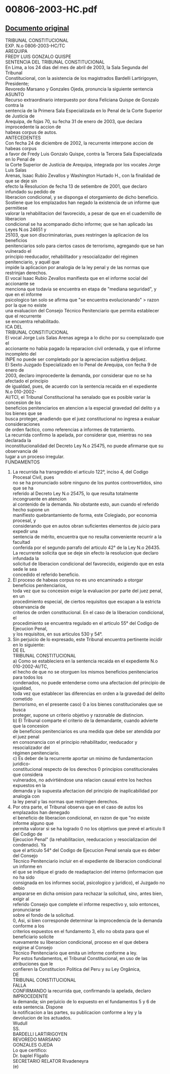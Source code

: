 
00806-2003-HC.pdf
=================
  
[Documento original](https://tc.gob.pe/jurisprudencia/2003/00806-2003-HC.pdf)  
---  
TRIBUNAL CONSTITUCIONAL  
EXP. N.o 0806-2003-HC/TC  
AREQUIPA  
FREDY LUIS GONZALO QUISPE  
SENTENCIA DEL TRIBUNAL CONSTITUCIONAL  
En Lima, a los 24 dias del mes de abril de 2003, la Sala Segunda del Tribunal  
Constitucional, con la asistencia de los magistrados Bardelli Lartirigoyen, Presidente;  
Revoredo Marsano y Gonzales Ojeda, pronuncia la siguiente sentencia  
ASUNTO  
Recurso extraordinario interpuesto por dona Feliciana Quispe de Gonzalo contra la  
sentencia de la Primera Sala Especializada en lo Penal de la Corte Superior de Justicia de  
Arequipa, de fojas 70, su fecha 31 de enero de 2003, que declara improcedente la accion de  
habeas corpus de autos.  
ANTECEDENTES  
Con fecha 24 de diciembre de 2002, la recurrente interpone accion de habeas corpus  
a favor de Fredy Luis Gonzalo Quispe, contra la Tercera Sala Especializada en lo Penal de  
la Corte Superior de Justicia de Arequipa, integrada por los vocales Jorge Luis Salas  
Arenas, Isaac Rubio Zevallos y Washington Hurtado H., con la finalidad de que se deje sin  
efecto la Resolucion de fecha 13 de setiembre de 2001, que declaro infundado su pedido de  
liberacion condicional, y se disponga el otorgamiento de dicho beneficio.  
Sostiene que los emplazados han negado la existencia de un informe que permitiese  
valorar la rehabilitacion del favorecido, a pesar de que en el cuadernillo de liberacion  
condicional se ha acompanado dicho informe; que se han aplicado las Leyes N.os 24651 y  
25103, que son discriminatorias, pues restringen la aplicacion de los beneficios  
penitenciarios solo para ciertos casos de terrorismo, agregando que se han vulnerado el  
principio reeducador, rehabilitador y resocializador del régimen penitenciario, y aquél que  
impide la aplicacion por analogia de la ley penal y de las normas que restrinjan derechos.  
El vocal Isaac Rubio Zevallos manifiesta que en el informe social del accionante se  
menciona que todavia se encuentra en etapa de "mediana seguridad", y que en el informe  
psicologico tan solo se afirma que "se encuentra evolucionando" > razon por la que no existe  
una evaluacion del Consejo Técnico Penitenciario que permita establecer que el recurrente  
se encuentra rehabilitado.  
ICA DEL  
TRIBUNAL CONSTITUCIONAL  
El vocal Jorge Luis Salas Arenas agrega a lo dicho por su coemplazado que el  
accionante no habia pagado la reparacion civil ordenada, y que el informe incompleto del  
INPE no puede ser completado por la apreciacion subjetiva deljuez.  
El Sexto Juzgado Especializado en lo Penal de Arequipa, con fecha 9 de enero de  
2003, declaro improcedente la demanda, por considerar que no se ha afectado el principio  
de igualdad, pues, de acuerdo con la sentencia recaida en el expediente N.o 010-2002-  
AI/TCI, el Tribunal Constitucional ha senalado que es posible variar la concesion de los  
beneficios penitenciarios en atencion a la especial gravedad del delito y a los bienes que se  
busca proteger, anadiendo que el juez constitucional no ingresa a evaluar consideraciones  
de orden factico, como referencias a informes de tratamiento.  
La recurrida confirmo la apelada, por considerar que, mientras no sea declarada la  
inconstitucionalidad del Decreto Ley N.o 25475, no puede afirmarse que su observancia dé  
lugar a un proceso irregular.  
FUNDAMENTOS  
1. La recurrida ha transgredido el articulo 122°, inciso 4, del Codigo Procesal Civil, pues  
no se ha pronunciado sobre ninguno de los puntos controvertidos, sino que se ha  
referido al Decreto Ley N.o 25475, lo que resulta totalmente incongruente en atencion  
al contenido de la demanda. No obstante esto, aun cuando el referido hecho supone un  
manifiesto quebrantamiento de forma, este Colegiado, por economia procesal, y  
considerando que en autos obran suficientes elementos de juicio para expedir una  
sentencia de mérito, encuentra que no resulta conveniente recurrir a la facultad  
conferida por el segundo parrafo del articulo 42° de la Ley N.o 26435.  
La recurrente solicita que se deje sin efecto la resolucion que declaro infundada la  
solicitud de liberacion condicional del favorecido, exigiendo que en esta sede le sea  
concedido el referido beneficio.  
3. El proceso de habeas corpus no es uno encaminado a otorgar beneficios penitenciarios,  
toda vez que su concesion exige la evaluacion por parte del juez penal, en un  
procedimiento especial, de ciertos requisitos que escapan a la estricta observancia de  
criterios de orden constitucional. En el caso de la liberacion condicional, el  
procedimiento se encuentra regulado en el articulo 55° del Codigo de Ejecucion Penal,  
y los requisitos, en sus articulos 530 y 54°.  
4. Sin perjuicio de lo expresado, este Tribunal encuentra pertinente incidir en lo siguiente:  
DE EL  
TRIBUNAL CONSTITUCIONAL  
a) Como se estableciera en la sentencia recaida en el expediente N.o 010-2002-AI/TC,  
el hecho de que no se otorguen los mismos beneficios penitenciarios para todos los  
condenados, no puede entenderse como una afectacion del principio de igualdad,  
toda vez que establecer las diferencias en orden a la gravedad del delito cometido  
(terrorismo, en el presente caso) 0 a los bienes constitucionales que se busca  
proteger, supone un criterio objetivo y razonable de distincion.  
b) El Tribunal comparte el criterio de la demandante, cuando advierte que la concesion  
de beneficios penitenciarios es una medida que debe ser atendida por el juez penal  
en consonancia con el principio rehabilitador, reeducador y resocializador del  
régimen penitenciario.  
c) Es deber de la recurrente aportar un minimo de fundamentacion juridico-  
constitucional respecto de los derechos 0 principios constitucionales que considera  
vulnerados, no advirtiéndose una relacion causal entre los hechos expuestos en la  
demanda y la supuesta afectacion del principio de inaplicabilidad por analogia con  
la ley penal y las normas que restringen derechos.  
5. Por otra parte, el Tribunal observa que en el caso de autos los emplazados han denegado  
el beneficio de liberacion condicional, en razon de que "no existe informe alguno que  
permita valorar si se ha logrado 0 no los objetivos que prevé el articulo II del Codigo de  
Ejecucion Penal" (la rehabilitacion, reeducacion y resocializacion del condenado). Ya  
que el articulo 54° del Codigo de Ejecucion Penal senala que es deber del Consejo  
Técnico Penitenciario incluir en el expediente de liberacion condicional un informe en  
el que se indique el grado de readaptacion del interno (informacion que no ha sido  
consignada en los informes social, psicologico y juridico), el Juzgado no debio  
ampararse en dicha omision para rechazar la solicitud, sino, antes bien, exigir al  
referido Consejo que complete el informe respectivo y, solo entonces, pronunciarse  
sobre el fondo de la solicitud.  
0, Asi, si bien corresponde determinar la improcedencia de la demanda conforme a los  
criterios expuestos en el fundamento 3, ello no obsta para que el beneficiario solicite  
nuevamente su liberacion condicional, proceso en el que debera exigirse al Consejo  
Técnico Penitenciario que emita un informe conforme a ley.  
Por estos fundamentos, el Tribunal Constitucional, en uso de las atribuciones que le  
confieren la Constitucion Politica del Peru y su Ley Orgânica,  
DE  
TRIBUNAL CONSTITUCIONAL  
FALLA  
CONFIRMANDO la recurrida que, confirmando la apelada, declaro IMPROCEDENTE  
la demanda; sin perjuicio de lo expuesto en el fundamentos 5 y 6 de esta sentencia. Dispone  
la notificacion a las partes, su publicacion conforme a ley y la devolucion de los actuados.  
Wudull  
SS.  
BARDELLI LARTIRIGOYEN  
REVOREDO MARSANO  
GONZALES OJEDA  
Lo que certifico:  
Dr. baplel Fligallo  
SECRETARIO RELATOR Rivadeneyra  
(e)